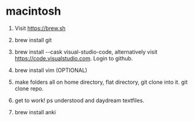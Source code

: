 # macintosh

1. Visit https://brew.sh

2. brew install git

3. brew install --cask visual-studio-code, alternatively visit https://code.visualstudio.com. Login to github.

4. brew install vim (OPTIONAL)

5. make folders all on home directory, flat directory, git clone into it. git clone repo.

6. get to work! ps understood and daydream textfiles. 

7. brew install anki